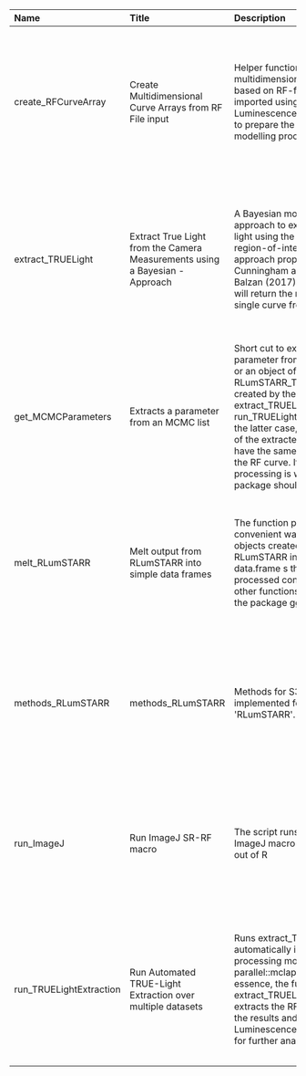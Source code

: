 

| Name                    | Title                                                                           | Description                                                                                                                                                                                                                                                                                                                                  | Version | m.Date | m.Time | Author                                                                                                                    | Citation                                                                                                                                                                                                                                                                                                 |
|:------------------------|:--------------------------------------------------------------------------------|:---------------------------------------------------------------------------------------------------------------------------------------------------------------------------------------------------------------------------------------------------------------------------------------------------------------------------------------------|:--------|:-------|:-------|:--------------------------------------------------------------------------------------------------------------------------|:---------------------------------------------------------------------------------------------------------------------------------------------------------------------------------------------------------------------------------------------------------------------------------------------------------|
| create_RFCurveArray     | Create Multidimensional Curve Arrays from RF File input                         | Helper function to create a multidimensional curve array based on RF-file input imported using the function  Luminescence::read_RF2R()  to prepare the Bayesian modelling process                                                                                                                                                            | 0.1.0   | NA     | NA     | Sebastian Kreutzer, Geography & Earth Sciences, Aberystwyth University (United Kingdom) -  , RLum Developer Team       | Kreutzer, S., 2022. create_RFCurveArray(): Create Multidimensional Curve Arrays from RF File input. Function version 0.1.0. In: Kreutzer, S., Mittelstrass, D., 2022. RLumSTARR: Spatially Resolved Radiofluorescence Analysis (EXPERIMENTAL PACKAGE). R package version 0.1.0.9000-130.                 |
| extract_TRUELight       | Extract True Light from the Camera Measurements using a Bayesian -  Approach | A Bayesian modelling approach to extract the true light using the expanding region-of-interest (ROI) approach proposed by Cunningham and Clark-Balzan (2017). The function will return the results for a  single  curve from a  single  ROI                                                                                                  | 0.1.1   | NA     | NA     | Sebastian Kreutzer, Geography & Earth Sciences, Aberystwyth University (United Kingdom) -  , RLum Developer Team       | Kreutzer, S., 2022. extract_TRUELight(): Extract True Light from the Camera Measurements using a Bayesian Approach. Function version 0.1.1. In: Kreutzer, S., Mittelstrass, D., 2022. RLumSTARR: Spatially Resolved Radiofluorescence Analysis (EXPERIMENTAL PACKAGE). R package version 0.1.0.9000-130. |
| get_MCMCParameters      | Extracts a parameter from an MCMC list                                          | Short cut to extract a parameter from an MCMC list or an object of class RLumSTARR_TRUELight  created by the functions  extract_TRUELight  or  run_TRUELightExtraction . In the latter case, the row names of the extracted matrices have the same dimension as the RF curve. If more processing is wanted,  'coda'  package should be used. | 0.1.1   | NA     | NA     | Sebastian Kreutzer, Geography & Earth Sciences, Aberystwyth University (United Kingdom) -  , RLum Developer Team       | Kreutzer, S., 2022. get_MCMCParameters(): Extracts a parameter from an MCMC list. Function version 0.1.1. In: Kreutzer, S., Mittelstrass, D., 2022. RLumSTARR: Spatially Resolved Radiofluorescence Analysis (EXPERIMENTAL PACKAGE). R package version 0.1.0.9000-130.                                   |
| melt_RLumSTARR          | Melt output from RLumSTARR into simple data frames                              | The function provides a convenient way to convert the objects created by RLumSTARR into simple  data.frame s that can be processed conveniently by other functions for example the package  ggplot2 .                                                                                                                                        | 0.1.0   | NA     | NA     | Sebastian Kreutzer, Geography & Earth Sciences, Aberystwyth University -  (United Kingdom) -  , RLum Developer Team | Kreutzer, S., 2022. melt_RLumSTARR(): Melt output from RLumSTARR into simple data frames. Function version 0.1.0. In: Kreutzer, S., Mittelstrass, D., 2022. RLumSTARR: Spatially Resolved Radiofluorescence Analysis (EXPERIMENTAL PACKAGE). R package version 0.1.0.9000-130.                           |
| methods_RLumSTARR       | methods_RLumSTARR                                                               | Methods for S3-generics implemented for the package 'RLumSTARR'.                                                                                                                                                                                                                                                                             | NA      | NA     | NA     | Sebastian Kreutzer, Geography & Earth Sciences, Aberystwyth University (United Kingdom) -  , RLum Developer Team       | Kreutzer, S., 2022. methods_RLumSTARR(): methods_RLumSTARR. In: Kreutzer, S., Mittelstrass, D., 2022. RLumSTARR: Spatially Resolved Radiofluorescence Analysis (EXPERIMENTAL PACKAGE). R package version 0.1.0.9000-130.                                                                                 |
| run_ImageJ              | Run ImageJ SR-RF macro                                                          | The script runs the SR-RF ImageJ macro in batch mode out of R                                                                                                                                                                                                                                                                                | 0.1.0   | NA     | NA     | Sebastian Kreutzer, Geography & Earth Sciences, Aberystwyth University (United Kingdom) -  , RLum Developer Team       | Kreutzer, S., 2022. run_ImageJ(): Run ImageJ SR-RF macro. Function version 0.1.0. In: Kreutzer, S., Mittelstrass, D., 2022. RLumSTARR: Spatially Resolved Radiofluorescence Analysis (EXPERIMENTAL PACKAGE). R package version 0.1.0.9000-130.                                                           |
| run_TRUELightExtraction | Run Automated TRUE-Light Extraction over multiple datasets                      | Runs  extract_TRUELight  automatically in a parallel processing mode using  parallel::mclapply . In essence, the function calls  extract_TRUELight  and extracts the RF curves from the results and constructs an  Luminescence::RLum.Analysis  for further analyses.                                                                        | 0.1.0   | NA     | NA     | Sebastian Kreutzer, Geography & Earth Sciences, Aberystwyth University (United Kingdom) -  , RLum Developer Team       | Kreutzer, S., 2022. run_TRUELightExtraction(): Run Automated TRUE-Light Extraction over multiple datasets. Function version 0.1.0. In: Kreutzer, S., Mittelstrass, D., 2022. RLumSTARR: Spatially Resolved Radiofluorescence Analysis (EXPERIMENTAL PACKAGE). R package version 0.1.0.9000-130.          |


